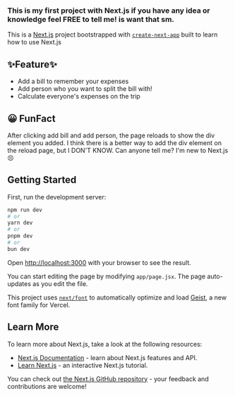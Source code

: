 ### This is my first project with Next.js if you have any idea or knowledge feel FREE to tell me! is want that sm.

This is a [Next.js](https://nextjs.org) project bootstrapped with [`create-next-app`](https://github.com/vercel/next.js/tree/canary/packages/create-next-app) built to learn how to use Next.js

## ✨Feature✨
- Add a bill to remember your expenses
- Add person who you want to split the bill with!
- Calculate everyone's expenses on the trip

## 😀 FunFact
After clicking add bill and add person, the page reloads to show the div element you added. I think there is a better way to add the div element on the reload page, but I DON'T KNOW. Can anyone tell me? I'm new to Next.js 😣

## Getting Started

First, run the development server:

```bash
npm run dev
# or
yarn dev
# or
pnpm dev
# or
bun dev
```

Open [http://localhost:3000](http://localhost:3000) with your browser to see the result.

You can start editing the page by modifying `app/page.jsx`. The page auto-updates as you edit the file.

This project uses [`next/font`](https://nextjs.org/docs/app/building-your-application/optimizing/fonts) to automatically optimize and load [Geist](https://vercel.com/font), a new font family for Vercel.

## Learn More

To learn more about Next.js, take a look at the following resources:

- [Next.js Documentation](https://nextjs.org/docs) - learn about Next.js features and API.
- [Learn Next.js](https://nextjs.org/learn) - an interactive Next.js tutorial.

You can check out [the Next.js GitHub repository](https://github.com/vercel/next.js) - your feedback and contributions are welcome!

